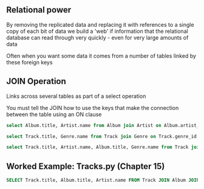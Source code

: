 ## Relational power

By removing the replicated data and replacing it with references to a single copy of each bit of data we build a 'web' if information that the relational database can read through very quickly - even for very large amounts of data

Often when you want some data it comes from a number of tables linked by these foreign keys

## JOIN Operation

Links across several tables as part of a select operation

You must tell the JOIN how to use the keys that make the connection between the table using an ON clause

```SQL
select Album.title, Artist.name from Album join Artist on Album.artist_id = Artist.id

select Track.title, Genre.name from Track join Genre on Track.genre_id = Genre.id

select Track.title, Artist.name, Album.title, Genre.name from Track join Genre join Album join Artist on Track.genre_id = Genre.id and Track.album_id = Album.id and Album.artist_id = Artist.id

```
## Worked Example: Tracks.py (Chapter 15)
```SQL
SELECT Track.title, Album.title, Artist.name FROM Track JOIN Album JOIN Artist ON Track.album_id = Album.id AND Album.artist_id = Artist.id
```
